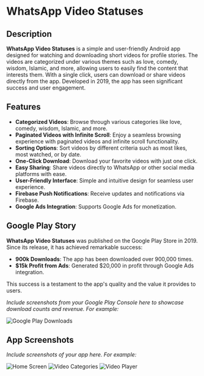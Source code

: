 # WhatsApp Video Statuses

## Description
**WhatsApp Video Statuses** is a  simple and user-friendly Android app designed for watching and downloading short videos for profile stories. The videos are categorized under various themes such as love, comedy, wisdom, Islamic, and more, allowing users to easily find the content that interests them. With a single click, users can download or share videos directly from the app. Developed in 2019, the app has seen significant success and user engagement.

## Features
- **Categorized Videos**: Browse through various categories like love, comedy, wisdom, Islamic, and more.
- **Paginated Videos with Infinite Scroll**: Enjoy a seamless browsing experience with paginated videos and infinite scroll functionality.
- **Sorting Options**: Sort videos by different criteria such as most likes, most watched, or by date.
- **One-Click Download**: Download your favorite videos with just one click.
- **Easy Sharing**: Share videos directly to WhatsApp or other social media platforms with ease.
- **User-Friendly Interface**: Simple and intuitive design for seamless user experience.
- **Firebase Push Notifications**: Receive updates and notifications via Firebase.
- **Google Ads Integration**: Supports Google Ads for monetization.

## Google Play Story
**WhatsApp Video Statuses** was published on the Google Play Store in 2019. Since its release, it has achieved remarkable success:
- **900k Downloads**: The app has been downloaded over 900,000 times.
- **$15k Profit from Ads**: Generated $20,000 in profit through Google Ads integration.

This success is a testament to the app's quality and the value it provides to users.

*Include screenshots from your Google Play Console here to showcase download counts and revenue. For example:*

![Google Play Downloads](path/to/google_play_downloads.png)

## App Screenshots
*Include screenshots of your app here. For example:*

![Home Screen](path/to/home_screen.png)
![Video Categories](path/to/video_categories.png)
![Video Player](path/to/video_player.png)
